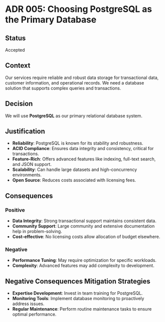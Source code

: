 # ADR 005: Choosing PostgreSQL as the Primary Database

## Status
Accepted

## Context
Our services require reliable and robust data storage for transactional data, customer information, and operational records. We need a database solution that supports complex queries and transactions.

## Decision
We will use **PostgreSQL** as our primary relational database system.

## Justification
- **Reliability**: PostgreSQL is known for its stability and robustness.
- **ACID Compliance**: Ensures data integrity and consistency, critical for transactions.
- **Feature-Rich**: Offers advanced features like indexing, full-text search, and JSON support.
- **Scalability**: Can handle large datasets and high-concurrency environments.
- **Open Source**: Reduces costs associated with licensing fees.

## Consequences

### Positive
- **Data Integrity**: Strong transactional support maintains consistent data.
- **Community Support**: Large community and extensive documentation help in problem-solving.
- **Cost-effective**: No licensing costs allow allocation of budget elsewhere.

### Negative
- **Performance Tuning**: May require optimization for specific workloads.
- **Complexity**: Advanced features may add complexity to development.

## Negative Consequences Mitigation Strategies
- **Expertise Development**: Invest in team training for PostgreSQL.
- **Monitoring Tools**: Implement database monitoring to proactively address issues.
- **Regular Maintenance**: Perform routine maintenance tasks to ensure optimal performance.
